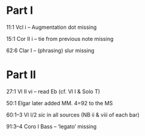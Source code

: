 Part I
======

11:1 Vcl i – Augmentation dot missing

15:1 Cor II i – tie from previous note missing

62:6 Clar I – (phrasing) slur missing

Part II
=======

27:1 Vl II vi – read Eb (cf. Vl I & Solo T)

50:1 Elgar later added MM. 4=92 to the MS

60:1–3 Vl I/2 _sic_ in all sources (NB ii & viii of each bar)

91:3–4 Coro I Bass – ‘legato’ missing
